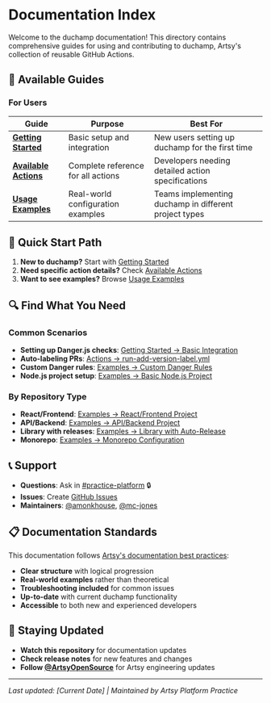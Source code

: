# Documentation Index

Welcome to the duchamp documentation! This directory contains comprehensive guides for using and contributing to duchamp, Artsy's collection of reusable GitHub Actions.

## 📖 Available Guides

### For Users

| Guide                                       | Purpose                            | Best For                                              |
| ------------------------------------------- | ---------------------------------- | ----------------------------------------------------- |
| **[Getting Started](./getting-started.md)** | Basic setup and integration        | New users setting up duchamp for the first time       |
| **[Available Actions](./actions.md)**       | Complete reference for all actions | Developers needing detailed action specifications     |
| **[Usage Examples](./examples.md)**         | Real-world configuration examples  | Teams implementing duchamp in different project types |

## 🚀 Quick Start Path

1. **New to duchamp?** Start with [Getting Started](./getting-started.md)
2. **Need specific action details?** Check [Available Actions](./actions.md)
3. **Want to see examples?** Browse [Usage Examples](./examples.md)

## 🔍 Find What You Need

### Common Scenarios

- **Setting up Danger.js checks**: [Getting Started → Basic Integration](./getting-started.md#basic-integration)
- **Auto-labeling PRs**: [Actions → run-add-version-label.yml](./actions.md#run-add-version-labelyml)
- **Custom Danger rules**: [Examples → Custom Danger Rules](./examples.md#custom-danger-rules)
- **Node.js project setup**: [Examples → Basic Node.js Project](./examples.md#basic-nodejs-project)

### By Repository Type

- **React/Frontend**: [Examples → React/Frontend Project](./examples.md#reactfrontend-project)
- **API/Backend**: [Examples → API/Backend Project](./examples.md#apibackend-project)
- **Library with releases**: [Examples → Library with Auto-Release](./examples.md#library-with-auto-release)
- **Monorepo**: [Examples → Monorepo Configuration](./examples.md#monorepo-configuration)

## 📞 Support

- **Questions**: Ask in [#practice-platform](https://artsy.slack.com/messages/practice-platform) 🔒
- **Issues**: Create [GitHub Issues](https://github.com/artsy/duchamp/issues)
- **Maintainers**: [@amonkhouse](https://github.com/amonkhouse), [@mc-jones](https://github.com/mc-jones)

## 📋 Documentation Standards

This documentation follows [Artsy's documentation best practices](https://github.com/artsy/README/blob/master/playbooks/documentation.md):

- **Clear structure** with logical progression
- **Real-world examples** rather than theoretical
- **Troubleshooting included** for common issues
- **Up-to-date** with current duchamp functionality
- **Accessible** to both new and experienced developers

## 🔄 Staying Updated

- **Watch this repository** for documentation updates
- **Check release notes** for new features and changes
- **Follow [@ArtsyOpenSource](https://twitter.com/ArtsyOpenSource)** for Artsy engineering updates

---

_Last updated: [Current Date] | Maintained by Artsy Platform Practice_
